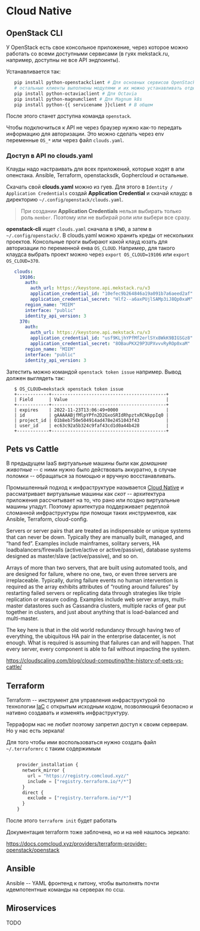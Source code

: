 # Cloud Native


## OpenStack CLI

У OpenStack есть свое консольное приложение, через которое можно работать со
всеми доступными сервисами (в гуях mekstack.ru, например, доступны не все API
эндпоинты).

Устанавливается так:

``` bash
   pip install python-openstackclient # Для основных сервисов OpenStack
   # остальные клиенты выполнены модулями и их можно устанавливать отдельно
   pip install python-octaviaclient # Для Octavia
   pip install python-magnumclient # Для Magnum k8s
   pip install python-{{ servicename }}client # В общем
```

После этого станет доступна команда ``openstack``.

Чтобы подключиться к API не через браузер нужно как-то передать информацию для
авторизации. Это можно сделать через env переменные ``OS_*`` или через файл
``clouds.yaml``.


### Доступ в API по clouds.yaml

Клауды надо настраивать для всех приложений, которые ходят в апи опенстака.
Ansible, Terraform, openstacksdk, Gophercloud и остальные.

Скачать свой **clouds.yaml** можно из гуев. Для этого в ``Identity / Application Credentials`` создай **Application Credential** и скачай клаудс в директорию ``~/.config/openstack/clouds.yaml``.

> При создании **Application Credentials** нельзя выбирать только роль ``member``.
> Поэтому или не выбирай роли или выбери все сразу.

**openstack-cli** ищет ``clouds.yaml`` сначала в ``$PWD``, а затем в ``~/.config/openstack/``.
В clouds.yaml можно хранить креды от нескольких проектов. Консольные проги
выбирают какой клауд юзать для авторизации по переменной енва ``OS_CLOUD``.
Например, для такого клаудса выбрать проект можно через ``export
OS_CLOUD=19106`` или ``export OS_CLOUD=370``.

``` yaml
   clouds:
     19106:
       auth:
         auth_url: https://keystone.api.mekstack.ru/v3
         application_credential_id: "10efec9b264846a19a091b7a6aeed2af"
         application_credential_secret: "Hlf2--a6axPUjlSAMp3iJ8Qp0xaM"
       region_name: "MIEM"
       interface: "public"
       identity_api_version: 3
     370:
       auth:
         auth_url: https://keystone.api.mekstack.ru/v3
         application_credential_id: "usf9KLjhYPfMf2erlSYx8WkK9BIGSGz8"
         application_credential_secret: "8OBauPKX29P3UPXvvvRyROp0xaM"
       region_name: "MIEM"
       interface: "public"
       identity_api_version: 3
```

Затестить можно командой ``openstack token issue`` например. Вывод должен выглядеть так:

``` none
   $ OS_CLOUD=mekstack openstack token issue
   +------------+-------------------------------------------+
   | Field      | Value                                     |
   +------------+-------------------------------------------+
   | expires    | 2022-11-23T13:06:49+0000                  |
   | id         | gAAAAABjfMlpYPfn2D2GxoSRIdRhpztxRCNkppIq0 |
   | project_id | 01b8eb750e504914ad478e2451043f43          |
   | user_id    | ec63c92a5b324c9faf43cd1d0a44b428          |
   +------------+-------------------------------------------+
```


## Pets vs Cattle

В предыдущем IaaS виртуальные машины были как *домашние животные* -- с ними
нужно было действовать аккуратно, в случае поломки -- обращаться за помощью и
вручную восстанавливать. 

Промышленный подход к инфраструктуре называется [Cloud Native](https://learn.microsoft.com/en-us/dotnet/architecture/cloud-native/definition)
и рассматривает виртуальные машины как *скот* -- архитектура приложения
рассчитывает на то, что рано или поздно виртуальные машины упадут. Поэтому
архитектура поддерживает редеплой сломанной инфраструктуры при помощи таких
инструментов, как Ansible, Terraform, cloud-config.

Servers or server pairs that are treated as indispensable or unique systems that
can never be down. Typically they are manually built, managed, and “hand fed”.
Examples include mainframes, solitary servers, HA loadbalancers/firewalls
(active/active or active/passive), database systems designed as master/slave
(active/passive), and so on.

Arrays of more than two servers, that are built using automated tools, and are
designed for failure, where no one, two, or even three servers are
irreplaceable. Typically, during failure events no human intervention is
required as the array exhibits attributes of “routing around failures” by
restarting failed servers or replicating data through strategies like triple
replication or erasure coding. Examples include web server arrays, multi-master
datastores such as Cassandra clusters, multiple racks of gear put together in
clusters, and just about anything that is load-balanced and multi-master.

The key here is that in the old world redundancy through having two of
everything, the ubiquitous HA pair in the enterprise datacenter, is not enough.
What is required is assuming that failures can and will happen. That every
server, every component is able to fail without impacting the system.

https://cloudscaling.com/blog/cloud-computing/the-history-of-pets-vs-cattle/


## Terraform

Terraform -- инструмент для управления инфраструктурой по технологии [IaC](https://en.wikipedia.org/wiki/Infrastructure_as_code) с открытым исходным
кодом, позволяющий безопасно и нативно создавать и изменять инфраструктуру.

Терраформ нас не любит поэтому запретил доступ к своим серверам. Но у нас
есть зеркала!

Для того чтобы ими воспользоваться нужно создать файл ``~/.terraformrc`` с таким содержимым

``` terraform

    provider_installation {
      network_mirror {
        url = "https://registry.comcloud.xyz/"
        include = ["registry.terraform.io/*/*"]
      }
      direct {
        exclude = ["registry.terraform.io/*/*"]
      }
    }
```

После этого ``terraform init`` будет работать

Документация terraform тоже заблочена, но и на неё нашлось зеркало:

https://docs.comcloud.xyz/providers/terraform-provider-openstack/openstack


## Ansible

Ansible -- YAML фронтенд к питону, чтобы выполнять почти идемпотентные команды
на серверах по ссш.


## Miroservices

TODO
